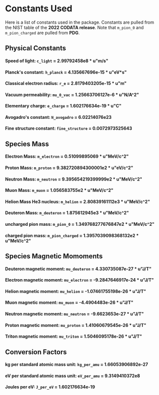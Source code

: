 
# Constants Used

Here is a list of constants used in the package.
Constants are pulled from the NIST table of the **2022 CODATA release**. Note that `m_pion_0` and `m_pion_charged` are pulled from **PDG**.

## Physical Constants
#### Speed of light: `c_light` = 2.99792458e8 * u"m/s"
#### Planck's constant: `h_planck` = 4.135667696e-15 * u"eV*s"
#### Classical electron radius: `r_e` = 2.8179403205e-15 * u"m"
#### Vacuum permeability: `mu_0_vac` = 1.25663706127e-6 * u"N/A^2"
#### Elementary charge:  `e_charge` = 1.602176634e-19 * u"C"
#### Avogadro's constant: `N_avogadro` = 6.02214076e23
#### Fine structure constant: `fine_structure` = 0.0072973525643

## Species Mass
#### Electron Mass: `m_electron` = 0.51099895069 * u"MeV/c^2"
#### Proton Mass: `m_proton` = 9.382720894300001e2 * u"eV/c^2"
#### Neutron Mass: `m_neutron` = 9.395654219399999e2 * u"MeV/c^2"
#### Muon Mass: `m_muon` = 1.056583755e2 * u"MeV/c^2"
#### Helion Mass He3 nucleus: `m_helion` = 2.80839161112e3 * u"MeV/c^2"
#### Deuteron Mass: `m_deuteron` = 1.875612945e3 * u"MeV/c^2"
#### uncharged pion mass: `m_pion_0` = 1.349768277676847e2 * u"MeV/c^2"
#### charged pion mass: `m_pion_charged` = 1.3957039098368132e2 * u"MeV/c^2"

## Species Magnetic Momoments
#### Deuteron magnetic moment: `mu_deuteron` = 4.330735087e-27 * u"J/T"
#### Electron magnetic moment: `mu_electron` = -9.2847646917e-24 * u"J/T"
#### Helion magnetic moment: `mu_helion` = -1.07461755198e-26 * u"J/T"
#### Muon magnetic moment: `mu_muon` = -4.4904483e-26 * u"J/T"
#### Neutron magnetic moment: `mu_neutron` = -9.6623653e-27 * u"J/T"
#### Proton magnetic moment: `mu_proton` = 1.41060679545e-26 * u"J/T"
#### Triton magnetic moment: `mu_triton` = 1.5046095178e-26 * u"J/T"


## Conversion Factors
#### kg per standard atomic mass unit: `kg_per_amu` = 1.66053906892e-27
#### eV per standard atomic mass unit: `eV_per_amu` =  9.3149410372e8
#### Joules per eV: `J_per_eV` = 1.602176634e-19










